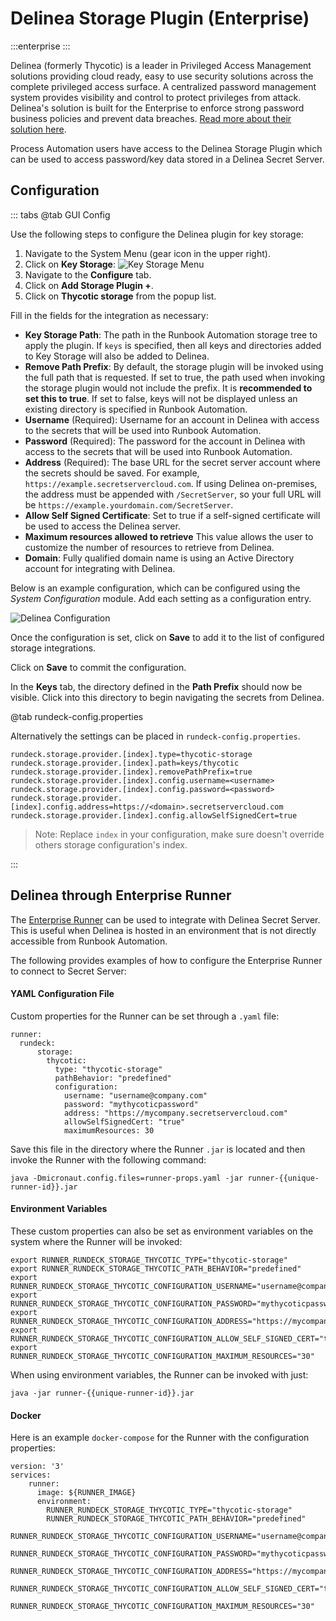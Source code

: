# Delinea Storage Plugin (Enterprise)

:::enterprise
:::

Delinea (formerly Thycotic) is a leader in Privileged Access Management solutions providing cloud ready, easy to use security solutions across the complete privileged access surface.  A centralized password management system provides visibility and control to protect privileges from attack.  Delinea's solution is built for the Enterprise to enforce strong password business policies and prevent data breaches.  [Read more about their solution here](https://delinea.com/products/secret-server).

Process Automation users have access to the Delinea Storage Plugin which can be used to access password/key data stored in a Delinea Secret Server.

## Configuration

::: tabs
@tab GUI Config

Use the following steps to configure the Delinea plugin for key storage:

1. Navigate to the System Menu (gear icon in the upper right).
2. Click on **Key Storage**:
![Key Storage Menu](/assets/img/key-storage-menu.png)
3. Navigate to the **Configure** tab.
4. Click on **Add Storage Plugin +**.
5. Click on **Thycotic storage** from the popup list.

Fill in the fields for the integration as necessary:

* **Key Storage Path**: The path in the Runbook Automation storage tree to apply the plugin. If `keys` is specified, then all keys and directories added to Key Storage will also be added to Delinea.
* **Remove Path Prefix**: By default, the storage plugin will be invoked using the full path that is requested. If set to true, the path used when invoking the storage plugin would not include the prefix. It is **recommended to set this to true**. If set to false, keys will not be displayed unless an existing directory is specified in Runbook Automation.
* **Username** (Required): Username for an account in Delinea with access to the secrets that will be used into Runbook Automation.
* **Password** (Required): The password for the account in Delinea with access to the secrets that will be used into Runbook Automation.
* **Address** (Required): The base URL for the secret server account where the secrets should be saved. For example, `https://example.secretservercloud.com`. If using Delinea on-premises, the address must be appended with `/SecretServer`, so your full URL will be `https://example.yourdomain.com/SecretServer`. 
* **Allow Self Signed Certificate**: Set to true if a self-signed certificate will be used to access the Delinea server. 
* **Maximum resources allowed to retrieve** This value allows the user to customize the number of resources to retrieve from Delinea.
* **Domain**: Fully qualified domain name is using an Active Directory account for integrating with Delinea.

Below is an example configuration, which can be configured using the *System Configuration* module. Add each setting as a configuration entry.

![Delinea Configuration](/assets/img/keystorage-thycotic-config.png)<br>

Once the configuration is set, click on **Save** to add it to the list of configured storage integrations.

Click on **Save** to commit the configuration.

In the **Keys** tab, the directory defined in the **Path Prefix** should now be visible. Click into this directory to begin navigating the secrets from Delinea.

@tab rundeck-config.properties

Alternatively the settings can be placed in `rundeck-config.properties`. 

```
rundeck.storage.provider.[index].type=thycotic-storage
rundeck.storage.provider.[index].path=keys/thycotic
rundeck.storage.provider.[index].removePathPrefix=true
rundeck.storage.provider.[index].config.username=<username>
rundeck.storage.provider.[index].config.password=<password>
rundeck.storage.provider.[index].config.address=https://<domain>.secretservercloud.com
rundeck.storage.provider.[index].config.allowSelfSignedCert=true
```

> Note: Replace ```index``` in your configuration, make sure doesn't override others storage configuration's index.

:::

## Delinea through Enterprise Runner

The [Enterprise Runner](/administration/runner/runner-intro.html) can be used to integrate with Delinea Secret Server. This is useful when Delinea is hosted in an environment that is not directly accessible from Runbook Automation.

The following provides examples of how to configure the Enterprise Runner to connect to Secret Server:

#### YAML Configuration File
Custom properties for the Runner can be set through a `.yaml` file:

```
runner:
  rundeck:
      storage:
        thycotic:
          type: "thycotic-storage"
          pathBehavior: "predefined"
          configuration:
            username: "username@company.com"
            password: "mythycoticpassword"
            address: "https://mycompany.secretservercloud.com"
            allowSelfSignedCert: "true"
            maximumResources: 30
```

Save this file in the directory where the Runner `.jar` is located and then invoke the Runner with the following command:

```
java -Dmicronaut.config.files=runner-props.yaml -jar runner-{{unique-runner-id}}.jar
```

#### Environment Variables

These custom properties can also be set as environment variables on the system where the Runner will be invoked:
```
export RUNNER_RUNDECK_STORAGE_THYCOTIC_TYPE="thycotic-storage"
export RUNNER_RUNDECK_STORAGE_THYCOTIC_PATH_BEHAVIOR="predefined"
export RUNNER_RUNDECK_STORAGE_THYCOTIC_CONFIGURATION_USERNAME="username@company.com"
export RUNNER_RUNDECK_STORAGE_THYCOTIC_CONFIGURATION_PASSWORD="mythycoticpassword"
export RUNNER_RUNDECK_STORAGE_THYCOTIC_CONFIGURATION_ADDRESS="https://mycompany.secretservercloud.com"
export RUNNER_RUNDECK_STORAGE_THYCOTIC_CONFIGURATION_ALLOW_SELF_SIGNED_CERT="true"
export RUNNER_RUNDECK_STORAGE_THYCOTIC_CONFIGURATION_MAXIMUM_RESOURCES="30"
```
When using environment variables, the Runner can be invoked with just:
```
java -jar runner-{{unique-runner-id}}.jar
```

#### Docker

Here is an example `docker-compose` for the Runner with the configuration properties:

```
version: '3'
services:
    runner:
      image: ${RUNNER_IMAGE}
      environment:
        RUNNER_RUNDECK_STORAGE_THYCOTIC_TYPE="thycotic-storage"
        RUNNER_RUNDECK_STORAGE_THYCOTIC_PATH_BEHAVIOR="predefined"
        RUNNER_RUNDECK_STORAGE_THYCOTIC_CONFIGURATION_USERNAME="username@company.com"
        RUNNER_RUNDECK_STORAGE_THYCOTIC_CONFIGURATION_PASSWORD="mythycoticpassword"
        RUNNER_RUNDECK_STORAGE_THYCOTIC_CONFIGURATION_ADDRESS="https://mycompany.secretservercloud.com"
        RUNNER_RUNDECK_STORAGE_THYCOTIC_CONFIGURATION_ALLOW_SELF_SIGNED_CERT="true"
        RUNNER_RUNDECK_STORAGE_THYCOTIC_CONFIGURATION_MAXIMUM_RESOURCES="30"
```